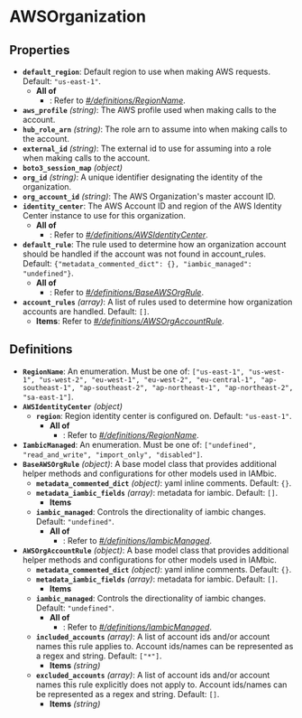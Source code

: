 # AWSOrganization

## Properties

- **`default_region`**: Default region to use when making AWS requests. Default: `"us-east-1"`.
  - **All of**
    - : Refer to *[#/definitions/RegionName](#definitions/RegionName)*.
- **`aws_profile`** *(string)*: The AWS profile used when making calls to the account.
- **`hub_role_arn`** *(string)*: The role arn to assume into when making calls to the account.
- **`external_id`** *(string)*: The external id to use for assuming into a role when making calls to the account.
- **`boto3_session_map`** *(object)*
- **`org_id`** *(string)*: A unique identifier designating the identity of the organization.
- **`org_account_id`** *(string)*: The AWS Organization's master account ID.
- **`identity_center`**: The AWS Account ID and region of the AWS Identity Center instance to use for this organization.
  - **All of**
    - : Refer to *[#/definitions/AWSIdentityCenter](#definitions/AWSIdentityCenter)*.
- **`default_rule`**: The rule used to determine how an organization account should be handled if the account was not found in account_rules. Default: `{"metadata_commented_dict": {}, "iambic_managed": "undefined"}`.
  - **All of**
    - : Refer to *[#/definitions/BaseAWSOrgRule](#definitions/BaseAWSOrgRule)*.
- **`account_rules`** *(array)*: A list of rules used to determine how organization accounts are handled. Default: `[]`.
  - **Items**: Refer to *[#/definitions/AWSOrgAccountRule](#definitions/AWSOrgAccountRule)*.
## Definitions

- <a id="definitions/RegionName"></a>**`RegionName`**: An enumeration. Must be one of: `["us-east-1", "us-west-1", "us-west-2", "eu-west-1", "eu-west-2", "eu-central-1", "ap-southeast-1", "ap-southeast-2", "ap-northeast-1", "ap-northeast-2", "sa-east-1"]`.
- <a id="definitions/AWSIdentityCenter"></a>**`AWSIdentityCenter`** *(object)*
  - **`region`**: Region identity center is configured on. Default: `"us-east-1"`.
    - **All of**
      - : Refer to *[#/definitions/RegionName](#definitions/RegionName)*.
- <a id="definitions/IambicManaged"></a>**`IambicManaged`**: An enumeration. Must be one of: `["undefined", "read_and_write", "import_only", "disabled"]`.
- <a id="definitions/BaseAWSOrgRule"></a>**`BaseAWSOrgRule`** *(object)*: A base model class that provides additional helper methods and
configurations for other models used in IAMbic.
  - **`metadata_commented_dict`** *(object)*: yaml inline comments. Default: `{}`.
  - **`metadata_iambic_fields`** *(array)*: metadata for iambic. Default: `[]`.
    - **Items**
  - **`iambic_managed`**: Controls the directionality of iambic changes. Default: `"undefined"`.
    - **All of**
      - : Refer to *[#/definitions/IambicManaged](#definitions/IambicManaged)*.
- <a id="definitions/AWSOrgAccountRule"></a>**`AWSOrgAccountRule`** *(object)*: A base model class that provides additional helper methods and
configurations for other models used in IAMbic.
  - **`metadata_commented_dict`** *(object)*: yaml inline comments. Default: `{}`.
  - **`metadata_iambic_fields`** *(array)*: metadata for iambic. Default: `[]`.
    - **Items**
  - **`iambic_managed`**: Controls the directionality of iambic changes. Default: `"undefined"`.
    - **All of**
      - : Refer to *[#/definitions/IambicManaged](#definitions/IambicManaged)*.
  - **`included_accounts`** *(array)*: A list of account ids and/or account names this rule applies to. Account ids/names can be represented as a regex and string. Default: `["*"]`.
    - **Items** *(string)*
  - **`excluded_accounts`** *(array)*: A list of account ids and/or account names this rule explicitly does not apply to. Account ids/names can be represented as a regex and string. Default: `[]`.
    - **Items** *(string)*
